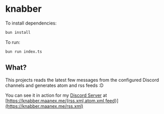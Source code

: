 # knabber

To install dependencies:

```bash
bun install
```

To run:

```bash
bun run index.ts
```

## What?

This projects reads the latest few messages from the configured Discord channels and generates atom and rss feeds :D

You can see it in action for my [Discord Server](https://discord.gg/XxkfmGRRQS) at [https://knabber.maanex.me/{rss.xml,atom.xml,feed}](https://knabber.maanex.me/rss.xml)
